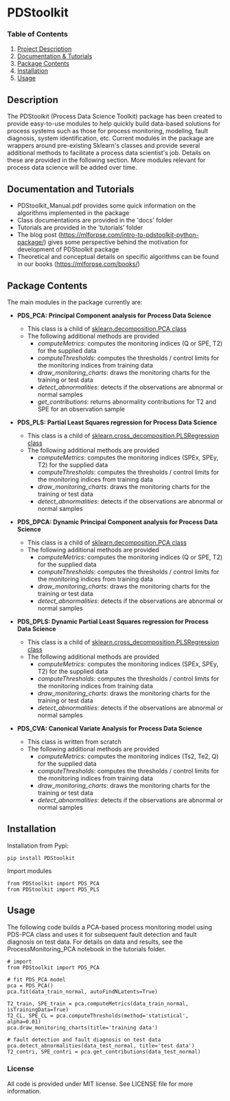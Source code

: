 # PDStoolkit

### Table of Contents
1. [Project Description](#desc)
2. [Documentation & Tutorials](#docs)
3. [Package Contents](#content)
4. [Installation](#install)
5. [Usage](#usage)

## Description <a name="desc"></a>
The PDStoolkit (Process Data Science Toolkit) package has been created to provide easy-to-use modules to help quickly build data-based solutions for process systems such as those for process monitoring, modeling, fault diagnosis, system identification, etc. Current modules in the package are wrappers around pre-existing Sklearn's classes and provide several additional methods to facilitate a process data scientist's job. Details on these are provided in the following section. More modules relevant for process data science will be added over time.

## Documentation and Tutorials <a name="docs"></a>
- PDStoolkit_Manual.pdf provides some quick information on the algorithms implemented in the package
- Class documentations are provided in the 'docs' folder
- Tutorials are provided in the 'tutorials' folder
- The blog post (https://mlforpse.com/intro-to-pdstoolkit-python-package/) gives some perspective behind the motivation for development of PDStoolkit package 
- Theoretical and conceptual details on specific algorithms can be found in our books (https://mlforpse.com/books/) 

## Package Contents <a name="content"></a>
The main modules in the package currently are:

 - **PDS_PCA: Principal Component analysis for Process Data Science**
   - This class is a child of [sklearn.decomposition.PCA class](http://scikit-learn.org/stable/modules/generated/sklearn.decomposition.PCA.html) 
   - The following additional methods are provided
     - *computeMetrics*: computes the monitoring indices (Q or SPE, T2) for the supplied data
     - *computeThresholds*: computes the thresholds / control limits for the monitoring indices from training data
     - *draw_monitoring_charts*: draws the monitoring charts for the training or test data
     - *detect_abnormalities*: detects if the observations are abnormal or normal samples
     - *get_contributions*: returns abnormality contributions for T2 and SPE for an observation sample
       
 - **PDS_PLS: Partial Least Squares regression for Process Data Science**
   - This class is a child of [sklearn.cross_decomposition.PLSRegression class](http://scikit-learn.org/stable/modules/generated/sklearn.cross_decomposition.PLSRegression.html) 
   - The following additional methods are provided
     - *computeMetrics*: computes the monitoring indices (SPEx, SPEy, T2) for the supplied data
     - *computeThresholds*: computes the thresholds / control limits for the monitoring indices from training data
     - *draw_monitoring_charts*: draws the monitoring charts for the training or test data
     - *detect_abnormalities*: detects if the observations are abnormal or normal samples
       
 - **PDS_DPCA: Dynamic Principal Component analysis for Process Data Science**
   - This class is a child of [sklearn.decomposition.PCA class](http://scikit-learn.org/stable/modules/generated/sklearn.decomposition.PCA.html) 
   - The following additional methods are provided
     - *computeMetrics*: computes the monitoring indices (Q or SPE, T2) for the supplied data
     - *computeThresholds*: computes the thresholds / control limits for the monitoring indices from training data
     - *draw_monitoring_charts*: draws the monitoring charts for the training or test data
     - *detect_abnormalities*: detects if the observations are abnormal or normal samples
       
 - **PDS_DPLS: Dynamic Partial Least Squares regression for Process Data Science**
   - This class is a child of [sklearn.cross_decomposition.PLSRegression class](http://scikit-learn.org/stable/modules/generated/sklearn.cross_decomposition.PLSRegression.html) 
   - The following additional methods are provided
     - *computeMetrics*: computes the monitoring indices (SPEx, SPEy, T2) for the supplied data
     - *computeThresholds*: computes the thresholds / control limits for the monitoring indices from training data
     - *draw_monitoring_charts*: draws the monitoring charts for the training or test data
     - *detect_abnormalities*: detects if the observations are abnormal or normal samples
       
 - **PDS_CVA: Canonical Variate Analysis for Process Data Science**
   - This class is written from scratch 
   - The following additional methods are provided
     - *computeMetrics*: computes the monitoring indices (Ts2, Te2, Q) for the supplied data
     - *computeThresholds*: computes the thresholds / control limits for the monitoring indices from training data
     - *draw_monitoring_charts*: draws the monitoring charts for the training or test data
     - *detect_abnormalities*: detects if the observations are abnormal or normal samples
 
## Installation <a name="install"></a>
Installation from Pypi:

    pip install PDStoolkit

Import modules

    from PDStoolkit import PDS_PCA
    from PDStoolkit import PDS_PLS

## Usage <a name="usage"></a>
The following code builds a PCA-based process monitoring model using PDS-PCA class and uses it for subsequent fault detection and fault diagnosis on test data. For details on data and results, see the ProcessMonitoring_PCA notebook in the tutorials folder.

```
# import 
from PDStoolkit import PDS_PCA

# fit PDS_PCA model
pca = PDS_PCA()
pca.fit(data_train_normal, autoFindNLatents=True)

T2_train, SPE_train = pca.computeMetrics(data_train_normal, isTrainingData=True)
T2_CL, SPE_CL = pca.computeThresholds(method='statistical', alpha=0.01)
pca.draw_monitoring_charts(title='training data')

# fault detection and fault diagnosis on test data
pca.detect_abnormalities(data_test_normal, title='test data')
T2_contri, SPE_contri = pca.get_contributions(data_test_normal)
```
    
### License
All code is provided under MIT license. See LICENSE file for more information.
